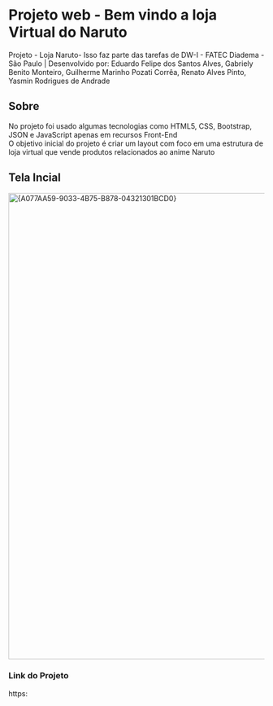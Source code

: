 # Projeto web -  Bem vindo a loja Virtual do Naruto
Projeto - Loja Naruto- Isso faz parte das tarefas de DW-I - FATEC Diadema - São Paulo |  Desenvolvido por: Eduardo Felipe dos Santos Alves, Gabriely Benito Monteiro, Guilherme Marinho Pozati Corrêa, Renato Alves Pinto, Yasmin Rodrigues de Andrade

## Sobre
No projeto foi usado algumas tecnologias como HTML5, CSS, Bootstrap, JSON e JavaScript apenas em recursos Front-End    
O objetivo inicial do projeto é criar um layout com foco em uma estrutura de loja virtual que vende produtos relacionados ao anime Naruto

## Tela Incial
<img width="1920" height="916" alt="{A077AA59-9033-4B75-B878-04321301BCD0}" src="https://github.com/user-attachments/assets/9045258e-ba3a-45c9-a5f1-c0429eebbd50" />


### Link do Projeto
https:
